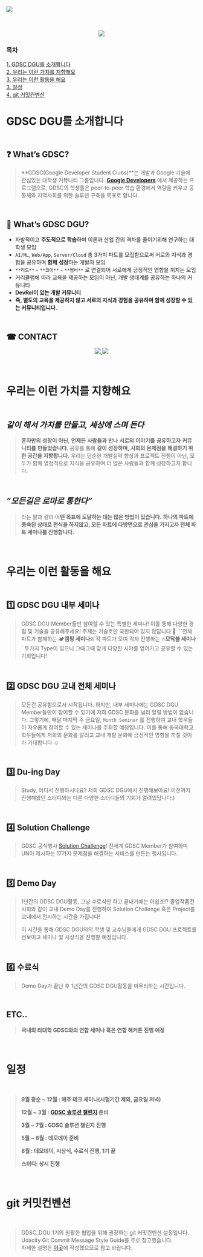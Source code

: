 <img src="https://github.com/nanami-tomoe/Computer_Algorithms_and_Laboratory/assets/123773613/5aba7c37-9292-40b5-8453-c0a1849756a5">
<br>
<br>
<br>
<p align="center"><a href="https://gdsc.community.dev/dongguk-university/"><img src= "https://img.shields.io/badge/GDSC--DGU-f9ab00?style=for-the-badge&logo=GDSC--DGU&logoColor=white"></a></p>

### 목차

[1. GDSC DGU를 소개합니다](#GDSC-DGU를-소개합니다)<br>
[2. 우리는 이런 가치를 지향해요](#우리는-이런-가치를-지향해요)<br>
[3. 우리는 이런 활동을 해요](#우리는-이런-활동을-해요)<br>
[3. 일정](#일정)<br>
[4. git 커밋컨벤션](https://github.com/GDSC-DGU/.github/blob/main/profile/MAIN.md)

# GDSC DGU를 소개합니다

## <br>❓ **What’s GDSC?**

> **GDSC(Google Developer Student Clubs)**는 개발과 Google 기술에 관심있는 대학생 커뮤니티 그룹입니다. [**Google Developers**](https://developers.google.com/) 에서 제공하는 프로그램으로, GDSC의 학생들은 peer-to-peer 학습 환경에서 역량을 키우고 공동체와 지역사회를 위한 솔루션 구축을 목표로 합니다.

## <br>🏫 **What’s GDSC DGU?**

- 자발적이고 **주도적으로** **학습**하며 이론과 산업 간의 격차를 줄이기위해 연구하는 대학생 모임
- `AI/ML`, `Web/App`, `Server/Cloud` 총 3가지 파트를 모집함으로써 서로의 지식과 경험을 공유하며 **함께** **성장**하는 개발자 모임
- `**리드**` - `**코어**` - `**멤버**` 로 연결되어 서로에게 긍정적인 영향을 끼지는 모임
- 커리큘럼에 따라 교육을 제공하는 모임이 아닌, 개발 생태계를 공유하는 하나의 커뮤니티
- **DevRel이 있는 개발 커뮤니티**
- **즉, 별도의 교육을 제공하지 않고 서로의 지식과 경험을 공유하며 함께 성장할 수 있는 커뮤니티입니다.**

## <br>☎ **CONTACT**
<p align="center">
  <a href="http://melonicedlatte.com/](https://www.instagram.com/gdsc.dgu/">
    <img src="https://img.shields.io/badge/instagram-E4405F?style=for-the-badge&logo=instagram&logoColor=white">
  </a>
  <a href="mailto:gdsc.dgu@gmail.com">
    <img src="https://img.shields.io/badge/gmail-EA4335?style=for-the-badge&logo=gmail&logoColor=white">
  </a>
</p>

# <br>우리는 이런 가치를 지향해요

## <br>_**같이 해서 가치를 만들고, 세상에 스며 든다**_

> **혼자만의** **성장이** **아닌**,
> **언제든** **사람들과** **만나** **서로의** **이야기를** **공유하고자** **커뮤니티를** **만들었습니다**. 공유를 통해 **같이** **성장하며, 사회의** **문제점을** **해결하기 위한 공간을 지향합니다.**
> 우리는 단순한 개발실력 향상과 프로젝트 진행이 아닌, 모두가 함께 열정적으로 지식을 공유하며 더 많은 사람들과 함께 성장하고자 합니다.<br>

## <br>_”모든길은 로마로 통한다”_

> 라는 말과 같이 어**떤 목표에 도달하는 데는 많은 방법이 있습니다.**
> **하나의 파트에 종속된 상태로 편식을 하지않고, 모든 파트에 다방면으로 관심을 가지고자 전체 파트 세미나를 진행합니다.**

# <br>우리는 이런 활동을 해요
## <br>1️⃣ GDSC DGU 내부 세미나

> GDSC DGU Member들만 참여할 수 있는 특별한 세미나! 이를 통해 다양한 경험 및 기술을 공유해주세요! 주제는 기술로만 국한되어 있지 않답니다 🙂  ``전체 파트가 함께하는 🏕️**캠핑 세미나**`와` 각 파트가 모여 각자 진행하는 🔥**모닥불 세미나**` 두가지 Type이 있으니 그때그때 맞게 다양한 시야를 얻어가고 공유할 수 있는 기회입니다!

## <br>2️⃣ GDSC DGU 교내 전체 세미나

> 모든건 공유함으로서 시작됩니다. 하지만, 내부 세미나에는 GDSC DGU Member들만이 참여할 수 있기에 저희 GDSC 문화를 널리 알릴 방법이 없습니다. 그렇기에, 매달 마지막 주 금요일, `Month Seminar` 를 진행하여 교내 학우들이 자유롭게 참여할 수 있는 세미나를 주최할 예정입니다. 이를 통해 동국대학교 학우들에게 저희의 문화를 알리고 교내 개발 문화에 긍정적인 영향을 끼칠 것이라 기대합니다 ☺️

## <br>3️⃣ Du-ing Day

> Study, 어디서 진행하시나요? 저희 GDSC DGU에서 진행해보아요! 이전까지 진행해왔던 스터디와는 다른 다양한 스터디들의 기회가 열려있답니다:)

## <br>4️⃣ Solution Challenge

> GDSC 공식행사 [Solution Challenge](https://developers.google.com/community/gdsc-solution-challenge?hl=ko)! 전세계 GDSC Member가 참여하며 UN이 제시하는 17가지 문제점을 해결하는 서비스를 만든는 행사입니다.

## <br>5️⃣ Demo Day

> 1년간의 GDSC DGU활동, 그냥 수료식만 하고 끝내기에는 아쉽죠!? 졸업작품전시회와 같이 교내 Demo Day를 진행하여 Solution Challenge 혹은 Project를 교내에서 전시하는 시간을 가집니다!
> 
> 이 시간을 통해 GDSC DGU외의 학생 및 교수님들에게 GDSC DGU 프로젝트를 선보이고 세미나 및 시상식을 진행할 예정입니다.

## <br>6️⃣ 수료식

> Demo Day가 끝난 후 1년간의 GDSC DGU활동을 마무리하는 시간입니다.

## <br>ETC..

> **국내외 타대학 GDSC와의 연합 세미나 혹은 연합 해커톤 진행 예정**

# <br>일정
<br>

> **9월 중순 ~ 12월 : 매주 테크 세미나(시험기간 제외, 금요일 저녁)**
> 
> **12월 ~ 3월 : [GDSC 솔루션 챌린지](<https://developers.google.com/community/gdsc-solution-challenge?hl=ko>) 준비**
> 
> **3월 ~ 7월 : GDSC 솔루션 챌린지 진행**
> 
> **5월 ~ 8월 : 데모데이 준비**
> 
> **8월 : 데모데이, 시상식, 수료식 진행, 1기 끝**
> 
> **스터디: 상시 진행**

# <br>git 커밋컨벤션
<br>

> GDSC_DGU 1기의 원활한 협업을 위해 권장하는 git 커밋컨벤션 설정입니다.<br>
> Udacity Git Commit Message Style Guide를 주로 참고했습니다.<br>
> 자세한 설명은 [이곳](https://github.com/GDSC-DGU/.github/blob/main/profile/README.md)에 작성했으므로 참고 바랍니다.

